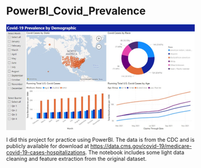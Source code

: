 # PowerBI_Covid_Prevalence

![Dashboard](PowerBI_Covid_Dash2.jpg)

I did this project for practice using PowerBI. The data is from the CDC and is publicly available for download at https://data.cms.gov/covid-19/medicare-covid-19-cases-hospitalizations.
The notebook includes some light data cleaning and feature extraction from the original dataset.
